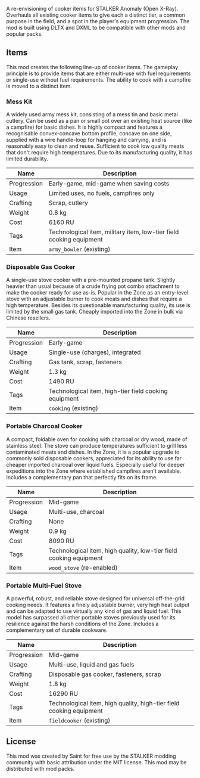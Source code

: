 A re-envisioning of cooker items for STALKER Anomaly (Open X-Ray). Overhauls all existing cooker items to give each a distinct tier, a common purpose in the field, and a spot in the player's equipment progression. The mod is built using DLTX and DXML to be compatible with other mods and popular packs.

## Items

This mod creates the following line-up of cooker items. The gameplay principle is to provide items that are either multi-use with fuel requirements or single-use without fuel requirements. The ability to cook with a campfire is moved to a distinct item.

### Mess Kit

A widely used army mess kit, consisting of a mess tin and basic metal cutlery. Can be used as a pan or small pot over an existing heat source (like a campfire) for basic dishes. It is highly compact and features a recognisable convex-concave bottom profile, concave on one side, supplied with a wire handle-loop for hanging and carrying, and is reasonably easy to clean and reuse. Sufficient to cook low quality meats that don't require high temperatures. Due to its manufacturing quality, it has limited durability.

| Name        | Description                                                         |
| ----------- | ------------------------------------------------------------------- |
| Progression | Early-game, mid-game when saving costs                              |
| Usage       | Limited uses, no fuels, campfires only                              |
| Crafting    | Scrap, cutlery                                                      |
| Weight      | 0.8 kg                                                              |
| Cost        | 6160 RU                                                             |
| Tags        | Technological item, military item, low-tier field cooking equipment |
| Item        | `army_bowler` (existing)                                            |

### Disposable Gas Cooker

A single-use stove cooker with a pre-mounted propane tank. Slightly heavier than usual because of a crude frying pot combo attachment to make the cooker ready for use as-is. Popular in the Zone as an entry-level stove with an adjustable burner to cook meats and dishes that require a high temperature. Besides its questionable manufacturing quality, its use is limited by the small gas tank. Cheaply imported into the Zone in bulk via Chinese resellers.

| Name        | Description                                           |
| ----------- | ----------------------------------------------------- |
| Progression | Early-game                                            |
| Usage       | Single-use (charges), integrated                      |
| Crafting    | Gas tank, scrap, fasteners                            |
| Weight      | 1.3 kg                                                |
| Cost        | 1490 RU                                               |
| Tags        | Technological item, high-tier field cooking equipment |
| Item        | `cooking` (existing)                                  |

### Portable Charcoal Cooker

A compact, foldable oven for cooking with charcoal or dry wood, made of stainless steel. The stove can produce temperatures sufficient to grill less contaminated meats and dishes. In the Zone, it is a popular upgrade to commonly sold disposable cookers, appreciated for its ability to use far cheaper imported charcoal over liquid fuels. Especially useful for deeper expeditions into the Zone where established campfires aren't available. Includes a complementary pan that perfectly fits on its frame.

| Name        | Description                                                        |
| ----------- | ------------------------------------------------------------------ |
| Progression | Mid-game                                                           |
| Usage       | Multi-use, charcoal                                                |
| Crafting    | None                                                               |
| Weight      | 0.9 kg                                                             |
| Cost        | 8090 RU                                                            |
| Tags        | Technological item, high quality, low-tier field cooking equipment |
| Item        | `wood_stove` (re-enabled)                                          |

### Portable Multi-Fuel Stove

A powerful, robust, and reliable stove designed for universal off-the-grid cooking needs. It features a finely adjustable burner, very high heat output and can be adapted to use virtually any kind of gas and liquid fuel. This model has surpassed all other portable stoves previously used for its resilience against the harsh conditions of the Zone. Includes a complementary set of durable cookware.

| Name        | Description                                                         |
| ----------- | ------------------------------------------------------------------- |
| Progression | Mid-game                                                            |
| Usage       | Multi-use, liquid and gas fuels                                     |
| Crafting    | Disposable gas cooker, fasteners, scrap                             |
| Weight      | 1.8 kg                                                              |
| Cost        | 16290 RU                                                            |
| Tags        | Technological item, high quality, high-tier field cooking equipment |
| Item        | `fieldcooker` (existing)                                            |

## License

This mod was created by Saint for free use by the STALKER modding community with basic attribution under the MIT license. This mod may be distributed with mod packs.

